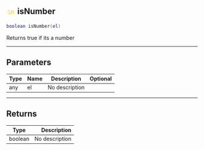 ## <img src="../../.gitbook/assets/shared.png" width="24" height=24 /> isNumber

```lua
boolean isNumber(el)
```

Returns true if its a number

------
## Parameters

| Type   | Name | Description | Optional |
| ------ | ---- | ----------- | -------: |
| any | el | No description |  |


------
## Returns

| Type   | Description |
| ------ | ----------: |
| boolean | No description |

